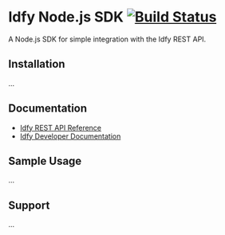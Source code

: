 # Idfy Node.js SDK [![Build Status](https://travis-ci.org/idfy-io/idfy-sdk-node.svg?branch=master)](https://travis-ci.org/idfy-io/idfy-sdk-node)
A Node.js SDK for simple integration with the Idfy REST API.

## Installation
...

## Documentation
- [Idfy REST API Reference](https://developer.idfy.io/api)
- [Idfy Developer Documentation](https://docs.idfy.io)


## Sample Usage
...

## Support
...

